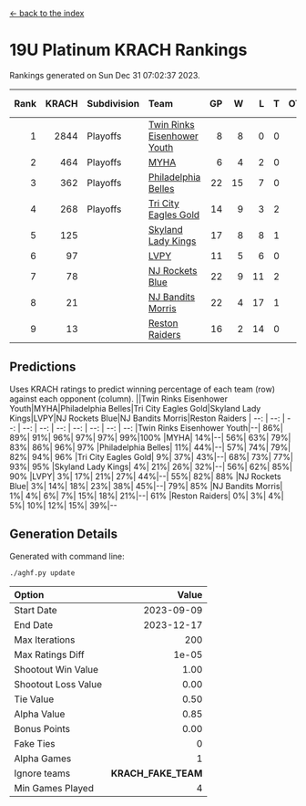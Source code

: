 [<- back to the index](readme.md)
# 19U Platinum KRACH Rankings
Rankings generated on Sun Dec 31 07:02:37 2023.

Rank|KRACH|Subdivision|Team|GP|W|L|T|OTW|OTL|SoS|Exp Wins|Win Diff
---:|---:|:---|:---|---:|---:|---:|---:|---:|---:|---:|---:|---:
1|2844|Playoffs|[Twin Rinks Eisenhower Youth](https://gamesheetstats.com/seasons/3663/teams/140861/schedule)|8|8|0|0|0|0|50|8.8|-0.0
2|464|Playoffs|[MYHA](https://gamesheetstats.com/seasons/3663/teams/140863/schedule)|6|4|2|0|0|0|239|4.9|0.0
3|362|Playoffs|[Philadelphia Belles](https://gamesheetstats.com/seasons/3663/teams/140864/schedule)|22|15|7|0|0|0|551|15.9|0.0
4|268|Playoffs|[Tri City Eagles Gold](https://gamesheetstats.com/seasons/3663/teams/140869/schedule)|14|9|3|2|0|0|131|10.9|0.0
5|125||[Skyland Lady Kings](https://gamesheetstats.com/seasons/3663/teams/140865/schedule)|17|8|8|1|0|0|343|9.4|0.0
6|97||[LVPY](https://gamesheetstats.com/seasons/3663/teams/140860/schedule)|11|5|6|0|0|0|154|5.9|0.0
7|78||[NJ Rockets Blue](https://gamesheetstats.com/seasons/3663/teams/140867/schedule)|22|9|11|2|0|0|495|10.9|0.0
8|21||[NJ Bandits Morris](https://gamesheetstats.com/seasons/3663/teams/140866/schedule)|22|4|17|1|0|0|363|5.4|0.0
9|13||[Reston Raiders](https://gamesheetstats.com/seasons/3663/teams/140868/schedule)|16|2|14|0|0|0|467|2.9|0.0

## Predictions
Uses KRACH ratings to predict winning percentage of each team (row) against each opponent (column).
||Twin Rinks Eisenhower Youth|MYHA|Philadelphia Belles|Tri City Eagles Gold|Skyland Lady Kings|LVPY|NJ Rockets Blue|NJ Bandits Morris|Reston Raiders
| --: | --: | --: | --: | --: | --: | --: | --: | --: | --: 
|Twin Rinks Eisenhower Youth|--| 86%| 89%| 91%| 96%| 97%| 97%| 99%|100%
|MYHA| 14%|--| 56%| 63%| 79%| 83%| 86%| 96%| 97%
|Philadelphia Belles| 11%| 44%|--| 57%| 74%| 79%| 82%| 94%| 96%
|Tri City Eagles Gold|  9%| 37%| 43%|--| 68%| 73%| 77%| 93%| 95%
|Skyland Lady Kings|  4%| 21%| 26%| 32%|--| 56%| 62%| 85%| 90%
|LVPY|  3%| 17%| 21%| 27%| 44%|--| 55%| 82%| 88%
|NJ Rockets Blue|  3%| 14%| 18%| 23%| 38%| 45%|--| 79%| 85%
|NJ Bandits Morris|  1%|  4%|  6%|  7%| 15%| 18%| 21%|--| 61%
|Reston Raiders|  0%|  3%|  4%|  5%| 10%| 12%| 15%| 39%|--

## Generation Details

Generated with command line:
```
./aghf.py update
```

| Option | Value |
| :----- | ----: |
| Start Date | 2023-09-09 |
| End Date | 2023-12-17 |
| Max Iterations | 200 |
| Max Ratings Diff | 1e-05 |
| Shootout Win Value | 1.00 |
| Shootout Loss Value | 0.00 |
| Tie Value | 0.50 |
| Alpha Value | 0.85 |
| Bonus Points | 0.00 |
| Fake Ties | 0 |
| Alpha Games | 1 |
| Ignore teams | __KRACH_FAKE_TEAM__ |
| Min Games Played | 4 |

